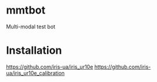 # mmtbot

Multi-modal test bot

# Installation

https://github.com/iris-ua/iris_ur10e
https://github.com/iris-ua/iris_ur10e_calibration
